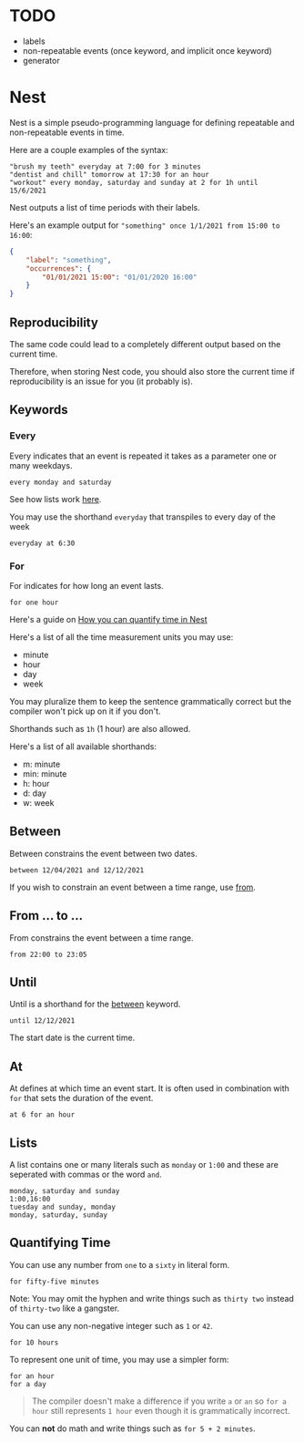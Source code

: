 # TODO

* labels
* non-repeatable events (once keyword, and implicit once keyword)
* generator

# Nest

Nest is a simple pseudo-programming language for defining repeatable and non-repeatable events in time.

Here are a couple examples of the syntax:

```
"brush my teeth" everyday at 7:00 for 3 minutes
"dentist and chill" tomorrow at 17:30 for an hour
"workout" every monday, saturday and sunday at 2 for 1h until 15/6/2021
```

Nest outputs a list of time periods with their labels.

Here's an example output for `"something" once 1/1/2021 from 15:00 to 16:00`:

```json
{
    "label": "something",
    "occurrences": {
        "01/01/2021 15:00": "01/01/2020 16:00"
    }
}
```

## Reproducibility

The same code could lead to a completely different output based on the current time.

Therefore, when storing Nest code, you should also store the current time if reproducibility is an issue for you (it
probably is).

## Keywords

### Every

Every indicates that an event is repeated it takes as a parameter one or many weekdays.

```
every monday and saturday
```

See how lists work [here](#lists).

You may use the shorthand `everyday` that transpiles to every day of the week

```
everyday at 6:30
```

### For

For indicates for how long an event lasts.

```
for one hour
```

Here's a guide on [How you can quantify time in Nest](#quantifying-time)

Here's a list of all the time measurement units you may use:

* minute
* hour
* day
* week

You may pluralize them to keep the sentence grammatically correct but the compiler won't pick up on it if you don't.

Shorthands such as `1h` (1 hour) are also allowed.

Here's a list of all available shorthands:

* m: minute
* min: minute
* h: hour
* d: day
* w: week

## Between

Between constrains the event between two dates.

```
between 12/04/2021 and 12/12/2021
```

If you wish to constrain an event between a time range, use [from](#from--to-).

## From ... to ...

From constrains the event between a time range.

```
from 22:00 to 23:05
```

## Until

Until is a shorthand for the [between](#between) keyword.

```
until 12/12/2021
```

The start date is the current time.

## At

At defines at which time an event start. It is often used in combination with `for` that sets the duration of the event.

```
at 6 for an hour
```

## Lists

A list contains one or many literals such as `monday` or `1:00` and these are seperated with commas or the word `and`.

```
monday, saturday and sunday
1:00,16:00
tuesday and sunday, monday
monday, saturday, sunday
```

## Quantifying Time

You can use any number from `one` to a `sixty` in literal form.

```
for fifty-five minutes
```

Note: You may omit the hyphen and write things such as `thirty two` instead of `thirty-two` like a gangster.

You can use any non-negative integer such as `1` or `42`.

```
for 10 hours
```

To represent one unit of time, you may use a simpler form:

```
for an hour
for a day
```

> The compiler doesn't make a difference if you write `a` or `an` so `for a hour` still represents `1 hour` even though it is grammatically incorrect.

You can **not** do math and write things such as `for 5 + 2 minutes`.
